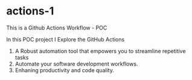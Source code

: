 # actions-1
This is a Github Actions Workflow - POC

In this POC project I Explore the GitHub Actions

1. A Robust automation tool that empowers you to streamline repetitive tasks
2. Automate your software development workflows.
3. Enhaning productivity and code quality.

